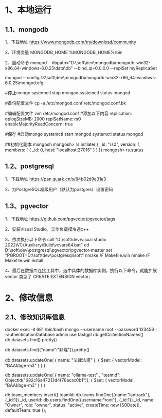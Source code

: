 # 1、本地运行
## 1.1、mongodb

1、下载地址
https://www.mongodb.com/try/download/community

2、环境变量
MONGODB_HOME
%MONGODB_HOME%\bin

2、启动命令
mongod --dbpath="D:\soft\dev\mongodb\mongodb-win32-x86_64-windows-6.0.25\data\db" --bind_ip=0.0.0.0  --replSet myReplicaSet

mongod --config D:\soft\dev\mongodb\mongodb-win32-x86_64-windows-6.0.25\mongod.cfg

#停止mongo
systemctl stop mongod
systemctl status mongod
 
#备份配置文件
cp -a  /etc/mongod.conf /etc/mongod.conf.bk
 
#编辑配置文件
vim  /etc/mongod.conf
#添加以下内容
replication:
  oplogSizeMB: 2000
  replSetName: rs0   
  enableMajorityReadConcern: true
 
#保存
#启动mongo
systemctl start mongod
systemctl status mongod
 
 
##初始化副本
mongosh
mongosh> rs.initiate( { _id: "rs0", version: 1, members: [ { _id: 0, host: "localhost:27016" } ] })
mongosh> rs.status
 
## 1.2、postgresql
1、下载地址
https://pan.quark.cn/s/84b02d9e31a3

2、为PostgreSQL超级用户（默认为postgres）设置密码

## 1.3、pgvector
1、下载地址
https://github.com/pgvector/pgvector/tags

2、安装Visual Studio，工作负载模块选c++

3、依次执行以下命令
call "D:\soft\dev\visual studio 2022\VC\Auxiliary\Build\vcvars64.bat"
cd D:\soft\dev\postgresql\pgvector\pgvector-master
set "PGROOT=D:\soft\dev\postgresql\soft"
nmake /F Makefile.win
nmake /F Makefile.win install

4、最后在数据库连接工具中，选中具体的数据库实例，执行以下命令，就能扩展 vector 类型了
CREATE EXTENSION vector;

# 2、修改信息

## 2.1、修改知识库信息

docker exec -it 681 /bin/bash
mongo --username root --password 123456 --authenticationDatabase admin
use fastgpt
db.getCollectionNames()
db.datasets.find().pretty()

db.datasets.find({"name":"非煤"}).pretty()

db.datasets.updateOne(
  { name: "法律法规" },
  { $set: { vectorModel: "BAAI/bge-m3" } }
)

db.datasets.updateOne(
  { name: "ollama-test" , "teamId": ObjectId("682c16a47313d4f78acac0b1")},
  { $set: { vectorModel: "BAAI/bge-m3" } }
)

db.team_members.insert({
    teamId: db.teams.findOne({name:"lantrack"}, {_id:1})._id, 
    userId: db.users.findOne({username:"root"}, {_id:1})._id, 
    name: "Owner",
    role: "owner",
    status: "active",
    createTime: new ISODate(),
    defaultTeam: true
});
